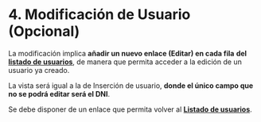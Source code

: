 # 4. Modificación de Usuario (Opcional)

La modificación implica **añadir un nuevo enlace (Editar) en cada fila** **del** [**listado de usuarios**](2.-listado-de-usuarios.md), de manera que permita acceder a la edición de un usuario ya creado. &#x20;



La vista será igual a la de Inserción de usuario, **donde el único campo que no se podrá editar será el DNI**. &#x20;

&#x20;

Se debe disponer de un enlace que permita volver al [**Listado de usuarios**](2.-listado-de-usuarios.md).&#x20;
